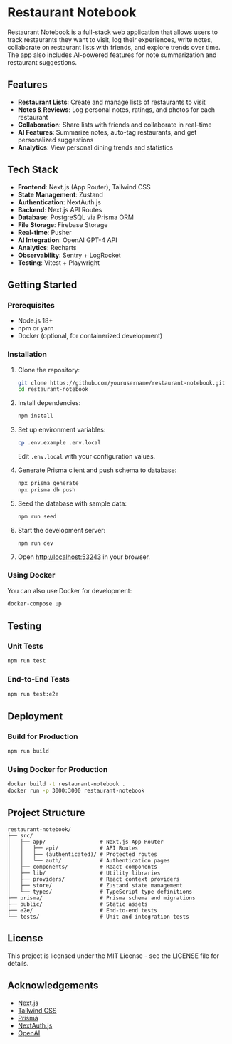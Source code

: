 # Restaurant Notebook

Restaurant Notebook is a full-stack web application that allows users to track restaurants they want to visit, log their experiences, write notes, collaborate on restaurant lists with friends, and explore trends over time. The app also includes AI-powered features for note summarization and restaurant suggestions.

## Features

- **Restaurant Lists**: Create and manage lists of restaurants to visit
- **Notes & Reviews**: Log personal notes, ratings, and photos for each restaurant
- **Collaboration**: Share lists with friends and collaborate in real-time
- **AI Features**: Summarize notes, auto-tag restaurants, and get personalized suggestions
- **Analytics**: View personal dining trends and statistics

## Tech Stack

- **Frontend**: Next.js (App Router), Tailwind CSS
- **State Management**: Zustand
- **Authentication**: NextAuth.js
- **Backend**: Next.js API Routes
- **Database**: PostgreSQL via Prisma ORM
- **File Storage**: Firebase Storage
- **Real-time**: Pusher
- **AI Integration**: OpenAI GPT-4 API
- **Analytics**: Recharts
- **Observability**: Sentry + LogRocket
- **Testing**: Vitest + Playwright

## Getting Started

### Prerequisites

- Node.js 18+
- npm or yarn
- Docker (optional, for containerized development)

### Installation

1. Clone the repository:
   ```bash
   git clone https://github.com/yourusername/restaurant-notebook.git
   cd restaurant-notebook
   ```

2. Install dependencies:
   ```bash
   npm install
   ```

3. Set up environment variables:
   ```bash
   cp .env.example .env.local
   ```
   Edit `.env.local` with your configuration values.

4. Generate Prisma client and push schema to database:
   ```bash
   npx prisma generate
   npx prisma db push
   ```

5. Seed the database with sample data:
   ```bash
   npm run seed
   ```

6. Start the development server:
   ```bash
   npm run dev
   ```

7. Open [http://localhost:53243](http://localhost:53243) in your browser.

### Using Docker

You can also use Docker for development:

```bash
docker-compose up
```

## Testing

### Unit Tests

```bash
npm run test
```

### End-to-End Tests

```bash
npm run test:e2e
```

## Deployment

### Build for Production

```bash
npm run build
```

### Using Docker for Production

```bash
docker build -t restaurant-notebook .
docker run -p 3000:3000 restaurant-notebook
```

## Project Structure

```
restaurant-notebook/
├── src/
│   ├── app/                 # Next.js App Router
│   │   ├── api/             # API Routes
│   │   ├── (authenticated)/ # Protected routes
│   │   └── auth/            # Authentication pages
│   ├── components/          # React components
│   ├── lib/                 # Utility libraries
│   ├── providers/           # React context providers
│   ├── store/               # Zustand state management
│   └── types/               # TypeScript type definitions
├── prisma/                  # Prisma schema and migrations
├── public/                  # Static assets
├── e2e/                     # End-to-end tests
└── tests/                   # Unit and integration tests
```

## License

This project is licensed under the MIT License - see the LICENSE file for details.

## Acknowledgements

- [Next.js](https://nextjs.org/)
- [Tailwind CSS](https://tailwindcss.com/)
- [Prisma](https://www.prisma.io/)
- [NextAuth.js](https://next-auth.js.org/)
- [OpenAI](https://openai.com/)
